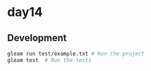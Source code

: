 # day14

## Development

```sh
gleam run test/example.txt # Run the project
gleam test  # Run the tests
```
